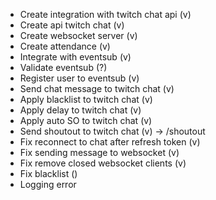 - Create integration with twitch chat api (v)
- Create api twitch chat (v)
- Create websocket server (v)
- Create attendance (v)
- Integrate with eventsub (v)
- Validate eventsub (?)
- Register user to eventsub (v)
- Send chat message to twitch chat (v)
- Apply blacklist to twitch chat (v)
- Apply delay to twitch chat (v)
- Apply auto SO to twitch chat (v)
- Send shoutout to twitch chat (v) -> /shoutout
- Fix reconnect to chat after refresh token (v)
- Fix sending message to websocket (v)
- Fix remove closed websocket clients (v)
- Fix blacklist ()
- Logging error